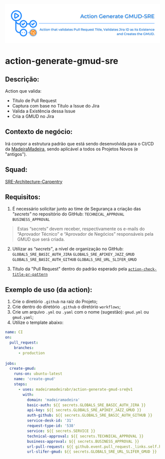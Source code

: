 ![img](https://github.com/madeiramadeirabr/action-generate-gmud-sre/blob/staging/img/action-generate-gmud-sre.svg)

# action-generate-gmud-sre

## Descrição:
Action que valida:
- Título de Pull Request
- Captura com base no Título a Issue do Jira
- Valida a Existência dessa Issue
- Cria a GMUD no Jira

## Contexto de negócio:
Irá compor a estrutura padrão que está sendo desenvolvida para o CI/CD da [MadeiraMadeira](https://github.com/madeiramadeirabr 'MadeiraMadeira'), sendo aplicável a todos os Projetos Novos (e "antigos").

## Squad:
[SRE-Architecture-Carpentry](https://github.com/orgs/madeiramadeirabr/teams/squad-sre-architecture-carpentry 'SRE-Architecture-Carpentry')

## Requisitos:
1. É necessário solicitar junto ao time de Segurança a criação das _"secrets"_ no repositório do GitHub:
`TECHNICAL_APPROVAL`
`BUSINESS_APPROVAL`
>  Estas “secrets” devem receber, respectivamente os e-mails do “Aprovador Técnico” e “Aprovador de Negócios” responsáveis pela GMUD que será criada.

2. Utilizar as _“secrets”_, a nível de organização no GitHub:
`GLOBALS_SRE_BASIC_AUTH_JIRA`
`GLOBALS_SRE_APIKEY_JAZZ_GMUD`
`GLOBALS_SRE_BASIC_AUTH_GITHUB`
`GLOBALS_SRE_URL_SLIFER_GMUD`

3. Título da "Pull Request" dentro do padrão esperado pela [`action-check-title-pr-pattern`](https://github.com/madeiramadeirabr/action-check-title-pr-pattern 'action-check-title-pr-pattern')

## Exemplo de uso (da action):
1. Crie o diretório `.github` na raiz do Projeto;
2. Crie dentro do diretório `.github` o diretório `workflows`;
3. Crie um arquivo `.yml` ou `.yaml` com o nome (sugestão): `gmud.yml` ou `gmud.yaml`;
4. Utilize o template abaixo:
```yml
name: CI
on:
  pull_request:
    branches:
      - production

jobs:
  create-gmud:
    runs-on: ubuntu-latest
    name: 'create-gmud'
    steps:
      - uses: madeiramadeirabr/action-generate-gmud-sre@v1
        with: 
          domain: 'madeiramadeira'
          basic-auth: ${{ secrets.GLOBALS_SRE_BASIC_AUTH_JIRA }}
          api-key: ${{ secrets.GLOBALS_SRE_APIKEY_JAZZ_GMUD }}
          auth-github: ${{ secrets.GLOBALS_SRE_BASIC_AUTH_GITHUB }}
          service-desk-id: '31'
          request-type-id: '538'
          service: ${{ secrets.SERVICE }}
          technical-approval: ${{ secrets.TECHNICAL_APPROVAL }}
          business-approval: ${{ secrets.BUSINESS_APPROVAL }}
          url-pull-request: ${{ github.event.pull_request._links.self.href }}/${{ github.run_id}}
          url-slifer-gmud: ${{ secrets.GLOBALS_SRE_URL_SLIFER_GMUD }}
```